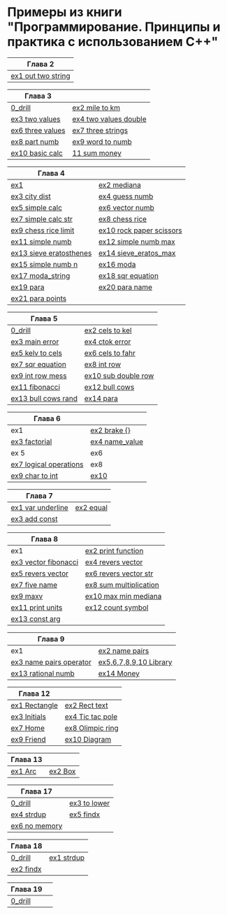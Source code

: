 # Примеры из книги "Программирование. Принципы и практика с использованием С++"


| Глава 2                                                                  |
| ------------------------------------------------------------------------ |
| [ex1 out two string](Ch_02/exercise/1_out_two_string/out_two_string.cpp) |


| Глава 3                                                             |                                                                                    |
| ------------------------------------------------------------------- | ---------------------------------------------------------------------------------- |
| [0_drill](/Ch_03/exercise/0_drill/letter.cpp)                       | [ex2 mile to km](/Ch_03/exercise/2_mile_to_km/mile_to_km.cpp)                      |
| [ex3 two values](/Ch_03/exercise/3_two_values/two_values.cpp)       | [ex4 two values double](/Ch_03/exercise/4_two_values_double/two_values_double.cpp) |
| [ex6 three values](/Ch_03/exercise/6_three_values/three_values.cpp) | [ex7 three strings](/Ch_03/exercise/7_three_strings/three_strings.cpp)             |
| [ex8 part numb](/Ch_03/exercise/8_part_numb/part_numb.cpp)          | [ex9 word to numb](/Ch_03/exercise/9_word_to_numb/word_to_numb.cpp)                |
| [ex10 basic calc](/Ch_03/exercise/10_basic_calc/basic_calc.cpp)     | [11 sum money](/Ch_03/exercise/11_sum_money/sum_money.cpp)                         |


| Глава 4                                                                      |                                                                                |
| ---------------------------------------------------------------------------- | ------------------------------------------------------------------------------ |
| [ex1](/Ch_04/exercise/1_exercise/exercise.cpp)                               | [ex2 mediana](/Ch_04/exercise/2_mediana/mediana.cpp)                           |
| [ex3 city dist](/Ch_04/exercise/3_city_dist/city_dist.cpp)                   | [ex4 guess numb](/Ch_04/exercise/4_guess_numb/guess_numb.cpp)                  |
| [ex5 simple calc](/Ch_04/exercise/5_simple_calc/simple_calc.cpp)             | [ex6 vector numb](/Ch_04/exercise/6_vector_numb/vector_numb.cpp)               |
| [ex7 simple calc str](/Ch_04/exercise/7_simple_calc_str/simple_calc_str.cpp) | [ex8 chess rice](/Ch_04/exercise/8_chess_rice/chess_rice.cpp)                  |
| [ex9 chess rice limit](/Ch_04/exercise/9_chess_rice_lim/chess_rice_lim.cpp)  | [ex10 rock paper scissors](/Ch_04/exercise/10_r_p_s_game/r_p_s_game.cpp)       |
| [ex11 simple numb](/Ch_04/exercise/11_simple_numb/simple_numb.cpp)           | [ex12 simple numb max](/Ch_04/exercise/12_simple_numb_max/simple_numb_max.cpp) |
| [ex13 sieve eratosthenes](/Ch_04/exercise/13_sieve_eratos/sieve_ertos.cpp)   | [ex14 sieve_eratos_max](/Ch_04/exercise/14_sieve_eratos_max/)                  |
| [ex15 simple numb n](/Ch_04/exercise/15_simple_numb_n/simple_numb_n.cpp)     | [ex16 moda](/Ch_04/exercise/16_moda/moda.cpp)                                  |
| [ex17 moda_string](/Ch_04/exercise/17_moda_string/moda_str.cpp)              | [ex18 sqr equation](/Ch_04/exercise/18_sqr_equation/sqr_equ.cpp)               |
| [ex19 para](/Ch_04/exercise/19_para/para.cpp)                                | [ex20 para name](/Ch_04/exercise/20_para_name/para_name.cpp)                   |
| [ex21 para points](/Ch_04/exercise/21_para_points/para_point.cpp)            |


| Глава 5                                                                       |                                                                             |
| ----------------------------------------------------------------------------- | --------------------------------------------------------------------------- |
| [0_drill](/Ch_05/exercise/0_drill/drill.cpp)                                  | [ex2 cels to kel](/Ch_05/exercise/2_cels_to_kelvin/cels_to_kelv.cpp)        |
| [ex3 main error](/Ch_05/exercise/3_main_error/main_error.cpp)                 | [ex4 ctok error](Ch_05/exercise/4_ctok_error/ctok_error.cpp)                |
| [ex5 kelv to cels](/Ch_05/exercise/5_kelv_to_cels/kelv_to_cels.cpp)           | [ex6 cels to fahr](/Ch_05/exercise/6_cels_to_fahr/cels_to_fahr.cpp)         |
| [ex7 sqr equation](/Ch_05/exercise/7_sqr_equation/sqr_equ.cpp)                | [ex8 int row](/Ch_05/exercise/8_int_row/int_row.cpp)                        |
| [ex9 int row mess](/Ch_05/exercise/9_int_row_message/int_row_mes.cpp)         | [ex10 sub double row](/Ch_05/exercise/10_sub_double_row/sub_double_row.cpp) |
| [ex11 fibonacci](Ch_05/exercise/11_fibonacci/fibonacci.cpp)                   | [ex12 bull cows](/Ch_05/exercise/12_bull_cows/bull_cows.cpp)                |
| [ex13 bull cows rand  ](/Ch_05/exercise/13_bull_cows_rand/bull_cows_rand.cpp) | [ex14 para](/Ch_05/exercise/14_para/para.cpp)                               |


| Глава 6                                                                        |                                                               |
| ------------------------------------------------------------------------------ | ------------------------------------------------------------- |
| ex1                                                                            | [ex2 brake {}](/Ch_06/exercise/2_brake_{}/first_calc.cpp)     |
| [ex3 factorial](/Ch_06/exercise/3_factorial/first_calc.cpp)                    | [ex4 name_value](/Ch_06/exercise/4_name_value/name_value.cpp) |
| ex 5                                                                           | ex6                                                           |
| [ex7 logical operations](/Ch_06/exercise/7_logical_operation/logical_oper.cpp) | ex8                                                           |
| [ex9 char to int](/Ch_06/exercise/9_char_to_int/char_to_int.cpp)               | [ex10](/Ch_06/exercise/10_permutation/permutation.cpp)        |


| Глава 7                                                         |                                                     |
| --------------------------------------------------------------- | --------------------------------------------------- |
| [ex1 var underline](Ch_07/exercise/1_var_underline/var_und.cpp) | [ex2 equal](Ch_07/exercise/2_equal_op/equal_op.cpp) |
| [ex3 add const](Ch_07/exercise/3_add_const/add_const.cpp)       |                                                     |


| Глава 8                                                               |                                                                              |
| --------------------------------------------------------------------- | ---------------------------------------------------------------------------- |
| ex1                                                                   | [ex2 print function](/Ch_08/exercise/2_print_func/print_func.cpp)            |
| [ex3 vector fibonacci](/Ch_08/exercise/3_v_fibonacci/v_fibonacci.cpp) | [ex4 revers vector](Ch_08/exercise/5_rev_vector/rev_vector.cpp)              |
| [ex5 revers vector](Ch_08/exercise/5_rev_vector/rev_vector.cpp)       | [ex6 revers vector str](/Ch_08/exercise/6_rev_str_vector/rev_str_vector.cpp) |
| [ex7 five name](/Ch_08/exercise/7_five_name/five_name.cpp)            | [ex8 sum multiplication](Ch_08/exercise/8_sum_multiplic/sum_multiplic.cpp)   |
| [ex9 maxv](/Ch_08/exercise/9_maxv/maxv.cpp)                           | [ex10 max min mediana](Ch_08/exercise/10_max_min_vec/max_min_vec.cpp)        |
| [ex11 print units](/Ch_08/exercise/11_print_units/print_units.cpp)    | [ex12 count symbol](/Ch_08/exercise/12_count_symbl/count_symbl.cpp)          |
| [ex13 const arg](Ch_08/exercise/13_const_arg/const_arg.cpp)           |


| Глава 9                                                                         |                                                                             |
| ------------------------------------------------------------------------------- | --------------------------------------------------------------------------- |
| ex1                                                                             | [ex2 name pairs](/Ch_09/exercise/2_name_pairs/main_pairs.cpp)               |
| [ex3 name pairs operator](/Ch_09/exercise/3_name_pairs_operator/main_pairs.cpp) | [ex5,6,7,8,9,10 Library](Ch_09/exercise/5%2C6%2C7%2C8%2C9%2C10_book_class/) |
| [ex13 rational numb](/Ch_09/exercise/13_rational/)                              | [ex14 Money](/Ch_09/exercise/14_money/)                                     |


| Глава 12                                      |                                                       |
| --------------------------------------------- | ----------------------------------------------------- |
| [ex1 Rectangle](/Ch_12/exercise/1_Rectangle/) | [ex2 Rect text](/Ch_12/exercise/2_Rect_text/)         |
| [ex3 Initials](/Ch_12/exercise/3_initials/)   | [ex4 Tic tac pole](/Ch_12/exercise/4_tic_tac_pole/)   |
| [ex7 Home](/Ch_12/exercise/7_home_pic/)       | [ex8 Olimpic ring](/Ch_12/exercise/8_olimpic_circle/) |
| [ex9 Friend](/Ch_12/exercise/9_frend_photo/)  | [ex10 Diagram](/Ch_12/exercise/10_diagram/)           |


| Глава 13                          |                                   |
| --------------------------------- | --------------------------------- |
| [ex1 Arc](/Ch_13/exercise/1_arc/) | [ex2 Box](/Ch_13/exercise/2_box/) |


| Глава 17                                      |                                             |
| --------------------------------------------- | ------------------------------------------- |
| [0_drill](/Ch_17/exercise/0_drill/)           | [ex3 to lower](/Ch_17/exercise/3_to_lower/) |
| [ex4 strdup](/Ch_17/exercise/4_strdup/)       | [ex5 findx](/Ch_17/exercise/5_findx/)       |
| [ex6 no memory](/Ch_17/exercise/6_no_memory/) |                                             |


| Глава 18                              |                                         |
| ------------------------------------- | --------------------------------------- |
| [0_drill](/Ch_18/exercise/0_drill/)   | [ex1 strdup](/Ch_18/exercise/1_strdup/) |
| [ex2 findx](/Ch_18/exercise/2_findx/) |                                         |


| Глава 19                            |     |
| ----------------------------------- | --- |
| [0_drill](/Ch_19/exercise/0_drill/) |     |
